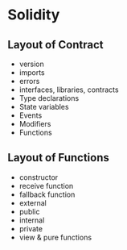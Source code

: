 # Solidity

## Layout of Contract
- version
- imports
- errors
- interfaces, libraries, contracts
- Type declarations
- State variables
- Events
- Modifiers
- Functions

## Layout of Functions
- constructor
- receive function
- fallback function
- external
- public
- internal
- private
- view & pure functions
